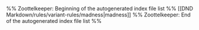 %% Zoottelkeeper: Beginning of the autogenerated index file list  %%
 [[DND Markdown/rules/variant-rules/madness|madness]]
%% Zoottelkeeper: End of the autogenerated index file list  %%
